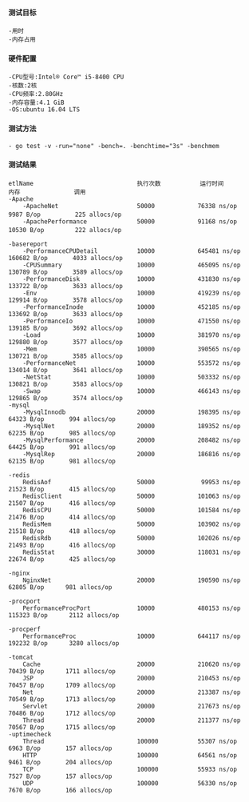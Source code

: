 #### 测试目标
    -用时    
    -内存占用

#### 硬件配置
    -CPU型号:Intel® Core™ i5-8400 CPU
    -核数:2核
    -CPU频率:2.80GHz
    -内存容量:4.1 GiB
    -OS:ubuntu 16.04 LTS

#### 测试方法
    - go test -v -run="none" -bench=. -benchtime="3s" -benchmem

#### 测试结果
    etlName                             执行次数           运行时间                内存               调用            　　　
    -Apache
        -ApacheNet                      50000            76338 ns/op           9987 B/op        　225 allocs/op
        -ApachePerformance              50000            91168 ns/op           10530 B/op       　222 allocs/op
     
    -basereport
        -PerformanceCPUDetail           10000            645481 ns/op          160682 B/op       4033 allocs/op
        -CPUSummary                     10000            465095 ns/op          130789 B/op       3589 allocs/op
        -PerformanceDisk                10000            431830 ns/op          133722 B/op       3633 allocs/op
        -Env                            10000            419239 ns/op          129914 B/op       3578 allocs/op
        -PerformanceInode               10000            452185 ns/op          133692 B/op       3633 allocs/op
        -PerformanceIo                  10000            471550 ns/op          139185 B/op       3692 allocs/op
        -Load                           10000            381970 ns/op          129880 B/op       3577 allocs/op
        -Mem                            10000            390565 ns/op          130721 B/op       3585 allocs/op
        -PerformanceNet                 10000            553572 ns/op          134014 B/op       3641 allocs/op
        -NetStat                        10000            503332 ns/op          130821 B/op       3583 allocs/op
        -Swap                           10000            466143 ns/op          129865 B/op       3574 allocs/op
    -mysql
        -MysqlInnodb        	        20000	         198395 ns/op           64323 B/op	     994 allocs/op
        -MysqlNet           	        20000	         189352 ns/op           62235 B/op	     985 allocs/op
        -MysqlPerformance   	        20000	         208482 ns/op	        64425 B/op	     991 allocs/op
        -MysqlRep           	        20000	         186816 ns/op	        62135 B/op	     981 allocs/op
    
    -redis
        RedisAof               	        50000	          99953 ns/op	        21523 B/op	     415 allocs/op
        RedisClient            	        50000	         101063 ns/op	        21507 B/op	     416 allocs/op
        RedisCPU               	        50000	         101584 ns/op	        21476 B/op	     414 allocs/op
        RedisMem               	        50000	         103902 ns/op	        21518 B/op	     418 allocs/op
        RedisRdb               	        50000	         102026 ns/op	        21493 B/op	     416 allocs/op
        RedisStat   	                30000	         118031 ns/op	        22674 B/op	     425 allocs/op
     
    -nginx
        NginxNet   	                    20000	         190590 ns/op	         62805 B/op	     981 allocs/op
        
    -procport  
        PerformanceProcPort   	        10000	         480153 ns/op	        115323 B/op	     2112 allocs/op
        
    -procperf
        PerformanceProc   	            10000	         644117 ns/op	        192232 B/op	     3280 allocs/op

    -tomcat
        Cache     	                    20000	         210620 ns/op	         70439 B/op	     1711 allocs/op
        JSP       	                    20000	         210453 ns/op	         70457 B/op	     1709 allocs/op
        Net       	                    20000	         213387 ns/op	         70549 B/op	     1713 allocs/op
        Servlet   	                    20000	         217673 ns/op	         70486 B/op	     1712 allocs/op
        Thread    	                    20000	         211377 ns/op	         70567 B/op	     1715 allocs/op
    -uptimecheck
        Thread   	                    100000	         55307 ns/op	         6963 B/op	     157 allocs/op
        HTTP     	                    100000	         64561 ns/op	         9461 B/op	     204 allocs/op
        TCP      	                    100000	         55933 ns/op	         7527 B/op	     157 allocs/op
        UDP      	                    100000	         56330 ns/op	         7670 B/op	     166 allocs/op








